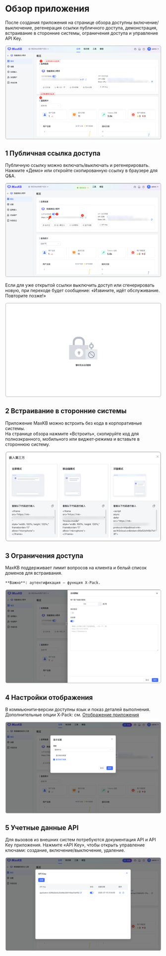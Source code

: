 
# Обзор приложения

После создания приложения на странице обзора доступны включение/выключение, регенерация ссылки публичного доступа, демонстрация, встраивание в сторонние системы, ограничения доступа и управление API Key.

![应用概览](../../img/app/overview.png)

## 1 Публичная ссылка доступа

Публичную ссылку можно включать/выключать и регенерировать. Нажмите «Демо» или откройте скопированную ссылку в браузере для Q&A.

![问答](../../img/app/QA.png)

Если для уже открытой ссылки выключить доступ или сгенерировать новую, при переходе будет сообщение: «Извините, идёт обслуживание. Повторите позже!»

![关闭服务](../../img/app/closed.png)

## 2 Встраивание в сторонние системы

Приложение MaxKB можно встроить без кода в корпоративные системы.     
На странице обзора нажмите «Встроить», скопируйте код для полноэкранного, мобильного или виджет‑режима и вставьте в стороннюю систему.

![嵌入第三方](<../../img/app/embed.png>)

## 3 Ограничения доступа

MaxKB поддерживает лимит вопросов на клиента и белый список доменов для встраивания.

    **Важно**: аутентификация — функция X‑Pack.

![访问限制](<../../img/app/Accessrestrictions.png>)


## 4 Настройки отображения

В коммьюнити‑версии доступны язык и показ деталей выполнения. Дополнительные опции X‑Pack: см. [Отображение приложения](../X-Pack/app_logo_settting.md)

![访问限制](<../../img/app/display_config.png>)


## 5 Учетные данные API

Для вызовов из внешних систем потребуются документация API и API Key приложения. Нажмите «API Key», чтобы открыть управление ключами: создание, включение/выключение, удаление.

![API key](../../img/app/app_apikey.png)